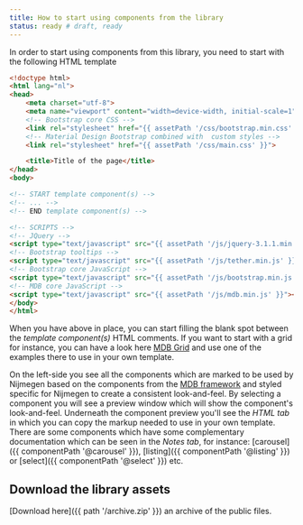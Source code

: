 ```yaml
---
title: How to start using components from the library
status: ready # draft, ready
---
```


In order to start using components from this library, you need to start with the following HTML template

```html
<!doctype html>
<html lang="nl">
<head>
    <meta charset="utf-8">
    <meta name="viewport" content="width=device-width, initial-scale=1">
    <!-- Bootstrap core CSS -->
    <link rel="stylesheet" href="{{ assetPath '/css/bootstrap.min.css' }}">
    <!-- Material Design Bootstrap combined with  custom styles -->
    <link rel="stylesheet" href="{{ assetPath '/css/main.css' }}">

    <title>Title of the page</title>
</head>
<body>

<!-- START template component(s) -->
<!-- ... -->
<!-- END template component(s) -->

<!-- SCRIPTS -->
<!-- JQuery -->
<script type="text/javascript" src="{{ assetPath '/js/jquery-3.1.1.min.js' }}"></script>
<!-- Bootstrap tooltips -->
<script type="text/javascript" src="{{ assetPath '/js/tether.min.js' }}"></script>
<!-- Bootstrap core JavaScript -->
<script type="text/javascript" src="{{ assetPath '/js/bootstrap.min.js' }}"></script>
<!-- MDB core JavaScript -->
<script type="text/javascript" src="{{ assetPath '/js/mdb.min.js' }}"></script>
</body>
</html>
```

When you have above in place, you can start filling the blank spot between the *template component(s)*
HTML comments.
If you want to start with a grid for instance, you can have a look here [MDB Grid](https://mdbootstrap.com/css/layout-grid/) and use one of the examples there to use in your own template.

On the left-side you see all the components which are marked to be used by Nijmegen based on the 
components from the [MDB framework](https://mdbootstrap.com/) and styled specific for Nijmegen
to create a consistent look-and-feel.
By selecting a component you will see a preview window which will show the component's look-and-feel.
Underneath the component preview you'll see the *HTML tab* in which you can copy the markup needed
to use in your own template.
There are some components which have some complementary documentation which can be seen in the *Notes tab*, for instance: [carousel]({{ componentPath '@carousel' }}), [listing]({{ componentPath '@listing' }}) or [select]({{ componentPath '@select' }}) etc.

## Download the library assets

[Download here]({{ path '/archive.zip' }}) an archive of the public files.
